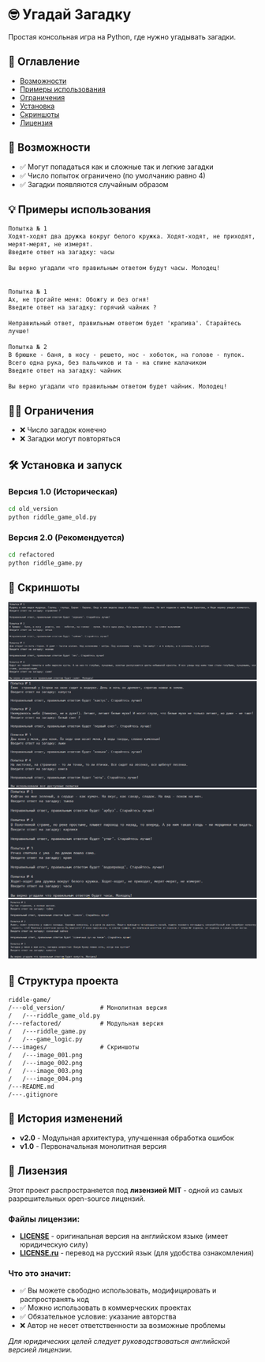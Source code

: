 # 🤓 Угадай Загадку

Простая консольная игра на Python, где нужно угадывать загадки.

## 📖 Оглавление
- [Возможности](#возможности)
- [Примеры использования](#примеры-использования)
- [Ограничения](#ограничения)
- [Установка](#установка)
- [Скриншоты](#скриншоты)
- [Лицензия](#лизензия)

## 🎉 Возможности
- ✅ Могут попадаться как и сложные так и легкие загадки
- ✅ Число попыток ограничено (по умолчанию равно 4)
- ✅ Загадки появляются случайным образом

## 💡 Примеры использования
```
Попытка № 1
Ходят-ходят два дружка вокруг белого кружка. Ходят-ходят, не приходят, мерят-мерят, не измерят.
Введите ответ на загадку: часы

Вы верно угадали что правильным ответом будут часы. Молодец!


Попытка № 1
Ах, не трогайте меня: Обожгу и без огня!
Введите ответ на загадку: горячий чайник ?

Неправильный ответ, правильным ответом будет 'крапива'. Старайтесь лучше!

Попытка № 2
В брюшке - баня, в носу - решето, нос - хоботок, на голове - пупок. Всего одна рука, без пальчиков и та - на спине калачиком
Введите ответ на загадку: чайник

Вы верно угадали что правильным ответом будет чайник. Молодец!
```

## 🏴‍☠️ Ограничения
- ❌ Число загадок конечно
- ❌ Загадки могут повторяться

## 🛠️ Установка и запуск

### Версия 1.0 (Историческая)
```bash
cd old_version
python riddle_game_old.py
```

### Версия 2.0 (Рекомендуется)
```bash
cd refactored
python riddle_game.py
```

## 📸 Скриншоты
![Примеры работы игры в загадки](images/image_001.png)
![Примеры работы игры в загадки](images/image_002.png)
![Примеры работы игры в загадки](images/image_003.png)
![Примеры работы игры в загадки](images/image_004.png)

## 📂 Структура проекта
```
riddle-game/
/---old_version/          # Монолитная версия
/   /---riddle_game_old.py
/---refactored/           # Модульная версия
/   /---riddle_game.py
/   /---game_logic.py
/---images/               # Скриншоты
/   /---image_001.png
/   /---image_002.png
/   /---image_003.png
/   /---image_004.png
/---README.md
/---.gitignore
```

## 🔄️ История изменений
- **v2.0** - Модульная архитектура, улучшенная обработка ошибок
- **v1.0** - Первоначальная монолитная версия

## 📄 Лизензия

Этот проект распространяется под **лизензией MIT** - одной из самых разрешительных open-source лицензий.

### Файлы лицензии:
- **[LICENSE](LICENSE)** - оригинальная версия на английском языке (имеет юридическую силу)
- **[LICENSE.ru](LICENSE.ru)** - перевод на русский язык (для удобства ознакомления)

### Что это значит:
- ✅ Вы можете свободно использовать, модифицировать и распространять код
- ✅ Можно использовать в коммерческих проектах
- ✅ Обязательное условие: указание авторства
- ❌ Автор не несет ответственности за возможные проблемы

*Для юридических целей следует руководствоваться английской версией лицензии.*